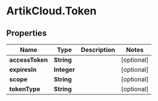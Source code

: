 # ArtikCloud.Token

## Properties
Name | Type | Description | Notes
------------ | ------------- | ------------- | -------------
**accessToken** | **String** |  | [optional] 
**expiresIn** | **Integer** |  | [optional] 
**scope** | **String** |  | [optional] 
**tokenType** | **String** |  | [optional] 


